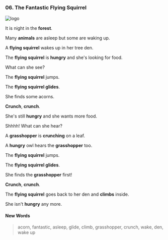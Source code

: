 ### 06. The Fantastic Flying Squirrel

![logo](./06.The-Fantastic-Flying-Squirrel.jpg)

It is night in the **forest**.

Many **animals** are asleep but some are waking up.

A **flying squirrel** wakes up in her tree den.

The **flying squirrel** is **hungry** and she's looking for food.

What can she see?

The **flying squirrel** jumps.

The **flying squirrel glides**.

She finds some acorns.

**Crunch**, **crunch**.

She's still **hungry** and she wants more food.

Shhhh! What can she hear?

A **grasshopper** is **crunching** on a leaf.

A **hungry** owl hears the **grasshopper** too.

The **flying squirrel** jumps.

The **flying squirrel glides**.

She finds the **grasshopper** first!

**Crunch**, **crunch**.

The **flying squirrel** goes back to her den and **climbs** inside.

She isn't **hungry** any more.

#### New Words

> acorn, fantastic, asleep, glide, climb, grasshopper, crunch, wake, den, wake up
